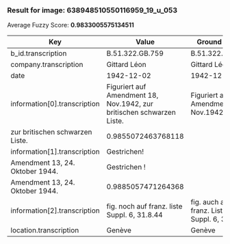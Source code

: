 ### Result for image: 638948510550116959_19_u_053
Average Fuzzy Score: **0.9833005575134511**
<small>

| Key | Value | Ground Truth | Score |
| --- | --- | --- | --- |
| b_id.transcription | B.51.322.GB.759 | B.51.322.GB.759 | 1.0 |
| company.transcription | Gittard Léon | Gittard Léon | 1.0 |
| date | 1942-12-02 | 1942-12-02 | 1.0 |
| information[0].transcription | Figuriert auf Amendment 18, Nov.1942, zur britischen schwarzen Liste. | Figuriert auf Amendment 18, Nov.1942,
zur britischen schwarzen Liste. | 0.9855072463768118 |
| information[1].transcription | Gestrichen!
Amendment 13, 24. Oktober 1944. | Gestrichen !
Amendment 13, 24. Oktober 1944. | 0.9885057471264368 |
| information[2].transcription | fig. noch auf franz. liste Suppl. 6, 31.8.44 | fig. auch auf franz. Liste Suppl. 6, 31.8.45 | 0.9090909090909091 |
| location.transcription | Genève | Genève | 1.0 |

</small>
